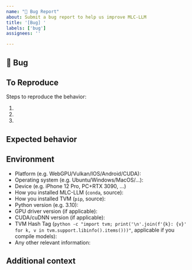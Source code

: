 ```yaml
---
name: "🐛 Bug Report"
about: Submit a bug report to help us improve MLC-LLM
title: '[Bug] '
labels: ['bug']
assignees: ''

---
```


## 🐛 Bug

<!-- A clear and concise description of what the bug is. -->

## To Reproduce

Steps to reproduce the behavior:

1.
1.
1.

<!-- If you have a code sample, error messages, stack traces, please provide it here as well -->

## Expected behavior

<!-- A clear and concise description of what you expected to happen. -->

## Environment

 - Platform (e.g. WebGPU/Vulkan/IOS/Android/CUDA):
 - Operating system (e.g. Ubuntu/Windows/MacOS/...):
 - Device (e.g. iPhone 12 Pro, PC+RTX 3090, ...)
 - How you installed MLC-LLM (`conda`, source):
 - How you installed TVM (`pip`, source):
 - Python version (e.g. 3.10):
 - GPU driver version (if applicable):
 - CUDA/cuDNN version (if applicable):
 - TVM Hash Tag (`python -c "import tvm; print('\n'.join(f'{k}: {v}' for k, v in tvm.support.libinfo().items()))"`, applicable if you compile models):
 - Any other relevant information:

## Additional context

<!-- Add any other context about the problem here. -->
